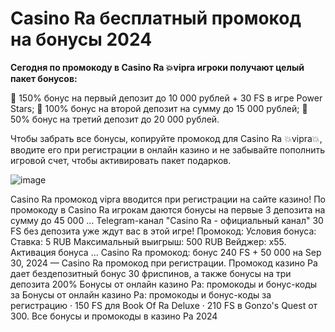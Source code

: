 # Casino Ra бесплатный промокод на бонусы 2024

**Сегодня по промокоду в Casino Ra 💥vipra игроки получают целый пакет бонусов:**

📌 150% бонус на первый депозит до 10 000 рублей + 30 FS в игре Power Stars;
📌 100% бонус на второй депозит на сумму до 15 000 рублей;
📌 50% бонус на третий депозит до 20 000 рублей.

Чтобы забрать все бонусы, копируйте промокод для Casino Ra 💥vipra💥, вводите его при регистрации в онлайн казино и не забывайте пополнить игровой счет, чтобы активировать пакет подарков.

![image](https://github.com/user-attachments/assets/864ed031-1eca-4acf-97ea-39c637804ad7)

Casino Ra промокод vipra вводится при регистрации на сайте казино! По промокоду в Casino Ra игрокам даются бонусы на первые 3 депозита на сумму до 45 000 ... Telegram-канал "Casino Ra - официальный канал" 30 FS без депозита уже ждут вас в этой игре! Промокод: Условия бонуса: Ставка: 5 RUB Максимальный выигрыш: 500 RUB Вейджер: х55. Активация бонуса ... Casino Ra промокод: бонус 240 FS + 50 000 на Sep 30, 2024 — Casino Ra промокод при регистрации. Промокод казино Ра дает бездепозитный бонус 30 фриспинов, а также бонусы на три депозита 200% Бонусы от онлайн казино Ра: промокоды и бонус-коды за Бонусы от онлайн казино Ра: промокоды и бонус-коды за регистрацию · 150 FS для Book Of Ra Deluxe · 210 FS в Gonzo's Quest от 300. Все бонусы и промокоды в казино Ра 2024
